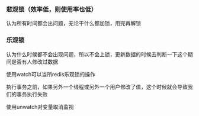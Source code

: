 ### 悲观锁（效率低，则使用率也低）

认为所有时间都会出问题，无论干什么都加锁，用完再解锁

### 乐观锁

认为什么时候都不会出现问题，所以不会上锁，更新数据的时候去判断一下这个期间是否有人修改过数据

使用watch可以当所redis乐观锁的操作

执行事务之前，如果另外一个线程或另外一个用户修改了值，这个时候就会导致我们的事务执行失败

使用unwatch对变量取消监视